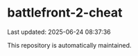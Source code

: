 # battlefront-2-cheat

Last updated: 2025-06-24 08:37:36

This repository is automatically maintained.
